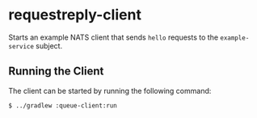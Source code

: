 # requestreply-client
Starts an example NATS client that sends `hello` requests to the `example-service` subject.

## Running the Client
The client can be started by running the following command:

    $ ../gradlew :queue-client:run